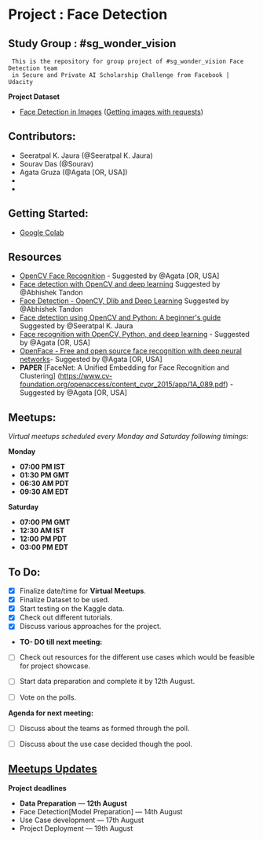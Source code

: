 


# Project : Face Detection


  ## Study Group : #sg_wonder_vision
     This is the repository for group project of #sg_wonder_vision Face Detection team
     in Secure and Private AI Scholarship Challenge from Facebook | Udacity


**Project Dataset**
- [Face Detection in Images](https://www.kaggle.com/dataturks/face-detection-in-images)
([Getting images with requests](https://www.kaggle.com/volkankalin/getting-images-with-requests/notebook))


##  Contributors:
- Seeratpal K. Jaura  (@Seeratpal K. Jaura) 
- Sourav Das (@Sourav) 
- Agata Gruza (@Agata [OR, USA])
-
-

## Getting Started:
[](https://colab.research.google.com/)

-  [Google Colab](https://colab.research.google.com/)



## Resources
- [OpenCV Face Recognition](https://www.pyimagesearch.com/2018/09/24/opencv-face-recognition/) - Suggested by @Agata [OR, USA] 
- [Face detection with OpenCV and deep learning](https://www.pyimagesearch.com/2018/02/26/face-detection-with-opencv-and-deep-learning/) Suggested by @Abhishek Tandon
- [Face Detection - OpenCV, Dlib and Deep Learning](https://www.learnopencv.com/face-detection-opencv-dlib-and-deep-learning-c-python/) Suggested by @Abhishek Tandon
- [Face detection using OpenCV and Python: A beginner's guide](https://www.superdatascience.com/blogs/opencv-face-detection) Suggested by @Seeratpal K. Jaura
- [Face recognition with OpenCV, Python, and deep learning](https://www.pyimagesearch.com/2018/06/18/face-recognition-with-opencv-python-and-deep-learning/) - Suggested by @Agata [OR, USA] 
- [OpenFace - Free and open source face recognition with deep neural networks](https://cmusatyalab.github.io/openface/)- Suggested by @Agata [OR, USA] 
- **PAPER** [FaceNet: A Unified Embedding for Face Recognition and Clustering] (https://www.cv-foundation.org/openaccess/content_cvpr_2015/app/1A_089.pdf) - Suggested by @Agata [OR, USA]

## Meetups:
*Virtual meetups scheduled every Monday and Saturday following timings:*

**Monday** 
 - **07:00 PM  IST**
 - **01:30 PM GMT**
 - **06:30 AM PDT**
-  **09:30 AM EDT**

**Saturday** 
 - **07:00 PM GMT**  
- **12:30 AM IST**  
- **12:00 PM PDT**  
- **03:00 PM EDT**


## To Do:
- [x] Finalize date/time for **Virtual Meetups**.
- [x] Finalize Dataset to be used.
- [x] Start testing on the Kaggle data.  
- [x] Check out different tutorials.
- [x] Discuss various approaches for the project.
- **TO- DO till next meeting:**
- [ ] Check out resources for the different use cases which would be feasible for project showcase.  
- [ ] Start data preparation and complete it by 12th August.  
- [ ] Vote on the polls.


**Agenda for next meeting:**
- [ ] Discuss about the teams as formed through the poll.  
- [ ] Discuss about the use case decided though the pool.



## [Meetups Updates](https://docs.google.com/document/d/1bwPe_K4xh2Awk_72c1o9JmxKXtl661ko203j7e2_VpM/edit?usp=sharing)


**Project deadlines**

- **Data Preparation** — **12th August**
-  Face Detection[Model Preparation] — 14th August
- Use Case development — 17th August
-  Project Deployment — 19th August
